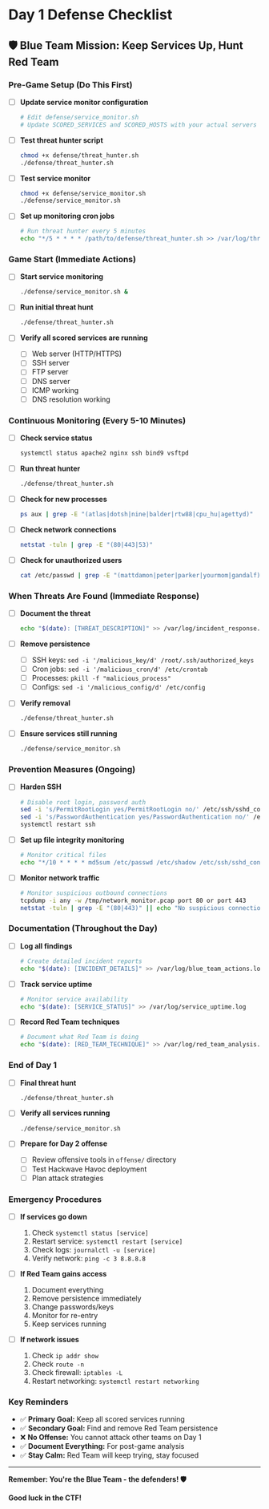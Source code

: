 # Day 1 Defense Checklist

## 🛡️ Blue Team Mission: Keep Services Up, Hunt Red Team

### **Pre-Game Setup (Do This First)**

- [ ] **Update service monitor configuration**
  ```bash
  # Edit defense/service_monitor.sh
  # Update SCORED_SERVICES and SCORED_HOSTS with your actual servers
  ```

- [ ] **Test threat hunter script**
  ```bash
  chmod +x defense/threat_hunter.sh
  ./defense/threat_hunter.sh
  ```

- [ ] **Test service monitor**
  ```bash
  chmod +x defense/service_monitor.sh
  ./defense/service_monitor.sh
  ```

- [ ] **Set up monitoring cron jobs**
  ```bash
  # Run threat hunter every 5 minutes
  echo "*/5 * * * * /path/to/defense/threat_hunter.sh >> /var/log/threat_hunt.log" | crontab -
  ```

### **Game Start (Immediate Actions)**

- [ ] **Start service monitoring**
  ```bash
  ./defense/service_monitor.sh &
  ```

- [ ] **Run initial threat hunt**
  ```bash
  ./defense/threat_hunter.sh
  ```

- [ ] **Verify all scored services are running**
  - [ ] Web server (HTTP/HTTPS)
  - [ ] SSH server
  - [ ] FTP server
  - [ ] DNS server
  - [ ] ICMP working
  - [ ] DNS resolution working

### **Continuous Monitoring (Every 5-10 Minutes)**

- [ ] **Check service status**
  ```bash
  systemctl status apache2 nginx ssh bind9 vsftpd
  ```

- [ ] **Run threat hunter**
  ```bash
  ./defense/threat_hunter.sh
  ```

- [ ] **Check for new processes**
  ```bash
  ps aux | grep -E "(atlas|dotsh|nine|balder|rtw88|cpu_hu|agettyd)"
  ```

- [ ] **Check network connections**
  ```bash
  netstat -tuln | grep -E "(80|443|53)"
  ```

- [ ] **Check for unauthorized users**
  ```bash
  cat /etc/passwd | grep -E "(mattdamon|peter|parker|yourmom|gandalf)"
  ```

### **When Threats Are Found (Immediate Response)**

- [ ] **Document the threat**
  ```bash
  echo "$(date): [THREAT_DESCRIPTION]" >> /var/log/incident_response.log
  ```

- [ ] **Remove persistence**
  - [ ] SSH keys: `sed -i '/malicious_key/d' /root/.ssh/authorized_keys`
  - [ ] Cron jobs: `sed -i '/malicious_cron/d' /etc/crontab`
  - [ ] Processes: `pkill -f "malicious_process"`
  - [ ] Configs: `sed -i '/malicious_config/d' /etc/config`

- [ ] **Verify removal**
  ```bash
  ./defense/threat_hunter.sh
  ```

- [ ] **Ensure services still running**
  ```bash
  ./defense/service_monitor.sh
  ```

### **Prevention Measures (Ongoing)**

- [ ] **Harden SSH**
  ```bash
  # Disable root login, password auth
  sed -i 's/PermitRootLogin yes/PermitRootLogin no/' /etc/ssh/sshd_config
  sed -i 's/PasswordAuthentication yes/PasswordAuthentication no/' /etc/ssh/sshd_config
  systemctl restart ssh
  ```

- [ ] **Set up file integrity monitoring**
  ```bash
  # Monitor critical files
  echo "*/10 * * * * md5sum /etc/passwd /etc/shadow /etc/ssh/sshd_config > /tmp/file_hashes.txt" | crontab -
  ```

- [ ] **Monitor network traffic**
  ```bash
  # Monitor suspicious outbound connections
  tcpdump -i any -w /tmp/network_monitor.pcap port 80 or port 443
  netstat -tuln | grep -E "(80|443)" || echo "No suspicious connections found"
  ```

### **Documentation (Throughout the Day)**

- [ ] **Log all findings**
  ```bash
  # Create detailed incident reports
  echo "$(date): [INCIDENT_DETAILS]" >> /var/log/blue_team_actions.log
  ```

- [ ] **Track service uptime**
  ```bash
  # Monitor service availability
  echo "$(date): [SERVICE_STATUS]" >> /var/log/service_uptime.log
  ```

- [ ] **Record Red Team techniques**
  ```bash
  # Document what Red Team is doing
  echo "$(date): [RED_TEAM_TECHNIQUE]" >> /var/log/red_team_analysis.log
  ```

### **End of Day 1**

- [ ] **Final threat hunt**
  ```bash
  ./defense/threat_hunter.sh
  ```

- [ ] **Verify all services running**
  ```bash
  ./defense/service_monitor.sh
  ```

- [ ] **Prepare for Day 2 offense**
  - [ ] Review offensive tools in `offense/` directory
  - [ ] Test Hackwave Havoc deployment
  - [ ] Plan attack strategies

### **Emergency Procedures**

- [ ] **If services go down**
  1. Check `systemctl status [service]`
  2. Restart service: `systemctl restart [service]`
  3. Check logs: `journalctl -u [service]`
  4. Verify network: `ping -c 3 8.8.8.8`

- [ ] **If Red Team gains access**
  1. Document everything
  2. Remove persistence immediately
  3. Change passwords/keys
  4. Monitor for re-entry
  5. Keep services running

- [ ] **If network issues**
  1. Check `ip addr show`
  2. Check `route -n`
  3. Check firewall: `iptables -L`
  4. Restart networking: `systemctl restart networking`

### **Key Reminders**

- ✅ **Primary Goal:** Keep all scored services running
- ✅ **Secondary Goal:** Find and remove Red Team persistence
- ❌ **No Offense:** You cannot attack other teams on Day 1
- ✅ **Document Everything:** For post-game analysis
- ✅ **Stay Calm:** Red Team will keep trying, stay focused

---

**Remember: You're the Blue Team - the defenders! 🛡️**

**Good luck in the CTF!** 